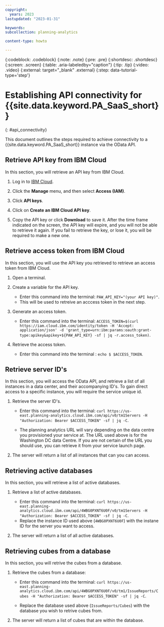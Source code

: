 ```yaml
---
copyright:
  years: 2023
lastupdated: "2023-01-31"

keywords:
subcollection: planning-analytics

content-type: howto

---
```


{:codeblock: .codeblock}
{:note: .note}
{:pre: .pre}
{:shortdesc: .shortdesc}
{:screen: .screen}
{:table: .aria-labeledby="caption"}
{:tip: .tip}
{:video: .video}
{:external: target="_blank" .external}
{:step: data-tutorial-type='step'}

<!-- Re-word steps in this topic? -->

# Establishing API connectivity for {{site.data.keyword.PA_SaaS_short}}
{: #api_connectivity}

This document outlines the steps required to achieve connectivity to a {{site.data.keyword.PA_SaaS_short}} instance via the OData API.

## Retrieve API key from IBM Cloud

In this section, you will retrieve an API key from IBM Cloud.

1. Log in to [IBM Cloud](https://cloud.ibm.com/).

2. Click the **Manage** menu, and then select **Access (IAM)**.

3. Click **API keys**.

4. Click on **Create an IBM Cloud API key**.

5. Copy the API key or click **Download** to save it. After the time frame indicated on the screen, the API key will expire, and you will not be able to retrieve it again. If you fail to retrieve the key, or lose it, you will be required to make a new one.

## Retrieve access token from IBM Cloud

In this section, you will use the API key you retrieved to retrieve an access token from IBM Cloud.

1. Open a terminal.

2. Create a variable for the API key.
    - Enter this command into the terminal: `PAW_API_KEY="(your API key)"`.
    - This will be used to retreive an acccess token in the next step.

3. Generate an access token.
    - Enter this command into the terminal: `ACCESS_TOKEN=$(curl https://iam.cloud.ibm.com/identity/token -H 'Accept: application/json' -d 'grant_type=urn:ibm:params:oauth:grant-type:apikey&apikey+${PAW_API_KEY} -sf | jq -r.access_token)`.

4. Retrieve the access token.
    - Enter this command into the terminal : `echo $ $ACCESS_TOKEN`.

## Retrieve server ID's

In this section, you will access the OData API, and retrieve a list of all instances in a data center, and their accompanying ID's. To gain direct access to a specific instance, you will require the service unique id.

1. Retrieve the server ID's.
    - Enter this command into the terminal: `curl https://us-east.planning-analytics.cloud.ibm.com/api/v0/tm1Servers -H "Authorization: Bearer $ACCESS_TOKEN" -sf | jq -C`.

    - The planning analytics URL will vary depending on the data centre you provisioned your service
at. The URL used above is for the Washington DC data Centre. If you are not certain of the URL you
should use, you can retrieve it from your service launch page.

2. The server will return a list of all instances that can you can access.

## Retrieving active databases

In this section, you will retrieve a list of active databases.

1. Retrieve a list of active databases.
    - Enter this command into the terminal: `curl https://us-east.planning-analytics.cloud.ibm.com/api/4WBG0PXNT6U0F/v0/tm1Servers -H "Authorization: Bearer $ACCESS_TOKEN" -sf | jq -C`.
    - Replace the instance ID used above (`4WBG0PXNT6U0F`) with the instane ID for the server you want to access.

2. The server will return a list of all active databases.

## Retrieving cubes from a database

In this section, you will retrive the cubes from a database.

1. Retrieve the cubes from a database:
    - Enter this command into the terminal: `curl https://us-east.planning-analytics.cloud.ibm.com/api/4WBG0PXNT6U0F/v0/tm1/IssueReports/Cubes -H "Authorization: Bearer $ACCESS_TOKEN" -sf | jq -C`.

    - Replace the database used above (`IssueReports/Cubes`) with the database you wish to retrive cubes from.

2. The server will return a list of cubes that are within the database.
